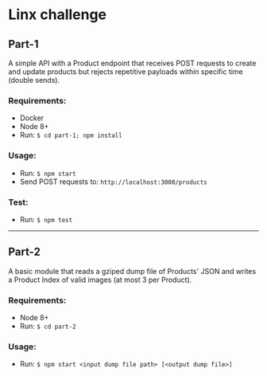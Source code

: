 # Linx challenge

## Part-1

A simple API with a Product endpoint that receives POST requests to create and update products but rejects repetitive payloads within specific time (double sends).

### Requirements:

* Docker
* Node 8+
* Run: `$ cd part-1; npm install`

### Usage:

* Run: `$ npm start`
* Send POST requests to: `http://localhost:3000/products`

### Test:

* Run: `$ npm test`

---

## Part-2

A basic module that reads a gziped dump file of Products' JSON and writes a Product Index of valid images (at most 3 per Product).

### Requirements:

* Node 8+
* Run: `$ cd part-2`

### Usage:

* Run: `$ npm start <input dump file path> [<output dump file>]`
